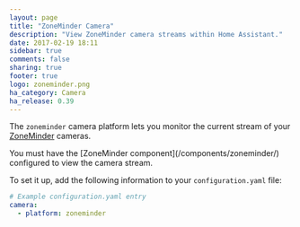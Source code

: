```yaml
---
layout: page
title: "ZoneMinder Camera"
description: "View ZoneMinder camera streams within Home Assistant."
date: 2017-02-19 18:11
sidebar: true
comments: false
sharing: true
footer: true
logo: zoneminder.png
ha_category: Camera
ha_release: 0.39
---
```



The `zoneminder` camera platform lets you monitor the current stream of your [ZoneMinder](https://www.zoneminder.com) cameras.

<p class='note'>
You must have the [ZoneMinder component](/components/zoneminder/) configured to view the camera stream.
</p>

To set it up, add the following information to your `configuration.yaml` file:

```yaml
# Example configuration.yaml entry
camera:
  - platform: zoneminder
```
